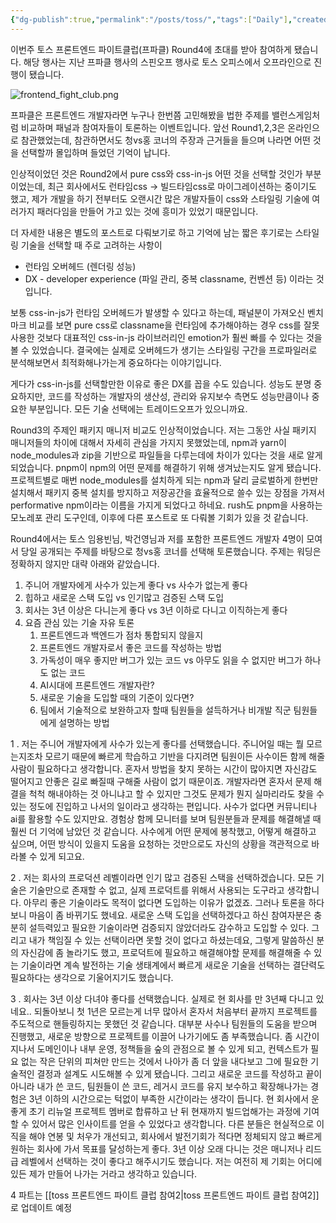 ```yaml
---
{"dg-publish":true,"permalink":"/posts/toss/","tags":["Daily"],"created":"2024-10-27","updated":"2024-10-27T22:38:00"}
---
```


이번주 토스 프론트엔드 파이트클럽(프파클) Round4에 초대를 받아 참여하게 됐습니다.
해당 행사는 지난 프파클 행사의 스핀오프 행사로 토스 오피스에서 오프라인으로 진행이 됐습니다.

![frontend_fight_club.png](/img/user/frontend_fight_club.png)

프파클은 프론트엔드 개발자라면 누구나 한번쯤 고민해봤을 법한 주제를 밸런스게임처럼 비교하며 패널과 참여자들이 토론하는 이벤트입니다. 앞선 Round1,2,3은 온라인으로 참관했었는데, 참관하면서도 청vs홍 코너의 주장과 근거들을 들으며 나라면 어떤 것을 선택할까 몰입하며 들었던 기억이 납니다.

인상적이었던 것은 Round2에서 pure css와 css-in-js 어떤 것을 선택할 것인가 부분이었는데, 최근 회사에서도 런타임css -> 빌드타임css로 마이그레이션하는 중이기도 했고, 제가 개발을 하기 전부터도 오랜시간 많은 개발자들이 css와 스타일링 기술에 여러가지 패러다임을 만들어 가고 있는 것에 흥미가 있었기 때문입니다.

더 자세한 내용은 별도의 포스트로 다뤄보기로 하고 기억에 남는 짧은 후기로는 스타일링 기술을 선택할 때 주로 고려하는 사항이 
- 런타임 오버헤드 (렌더링 성능)
- DX - developer experience (파일 관리, 중복 classname, 컨벤션 등)
이라는 것입니다.

보통 css-in-js가 런타임 오버헤드가 발생할 수 있다고 하는데, 패널분이 가져오신 벤치마크 비교를 보면 pure css로 classname을 런타임에 추가해야하는 경우 css를 잘못 사용한 것보다 대표적인 css-in-js 라이브러리인 emotion가 훨씬 빠를 수 있다는 것을 볼 수 있었습니다. 결국에는 실제로 오버헤드가 생기는 스타일링 구간을 프로파일러로 분석해보면서 최적화해나가는게 중요하다는 이야기입니다.

게다가 css-in-js를 선택할만한 이유로 좋은 DX를 꼽을 수도 있습니다. 성능도 분명 중요하지만, 코드를 작성하는 개발자의 생산성, 관리와 유지보수 측면도 성능만큼이나 중요한 부분입니다. 모든 기술 선택에는 트레이드오프가 있으니까요.

Round3의 주제인 패키지 매니저 비교도 인상적이었습니다. 저는 그동안 사실 패키지 매니저들의 차이에 대해서 자세히 관심을 가지지 못했었는데, npm과 yarn이 node_modules과 zip을 기반으로 파일들을 다루는데에 차이가 있다는 것을 새로 알게 되었습니다. pnpm이 npm의 어떤 문제를 해결하기 위해 생겨났는지도 알게 됐습니다. 프로젝트별로 매번 node_modules를 설치하게 되는 npm과 달리 글로벌하게 한번만 설치해서 패키지 중복 설치를 방지하고 저장공간을 효율적으로 쓸수 있는 장점을 가져서 performative npm이라는 이름을 가지게 되었다고 하네요. rush도 pnpm을 사용하는 모노레포 관리 도구인데, 이후에 다른 포스트로 또 다뤄볼 기회가 있을 것 같습니다.


Round4에서는 토스 임용빈님, 박건영님과 저를 포함한 프론트엔드 개발자 4명이 모여서 당일 공개되는 주제를 바탕으로 청vs홍 코너를 선택해 토론했습니다. 주제는 워딩은 정확하지 않지만 대략 아래와 같았습니다.

1. 주니어 개발자에게 사수가 있는게 좋다 vs 사수가 없는게 좋다
2. 힙하고 새로운 스택 도입 vs 인기많고 검증된 스택 도입
3. 회사는 3년 이상은 다니는게 좋다 vs 3년 이하로 다니고 이직하는게 좋다
4. 요즘 관심 있는 기술 자유 토론
	1. 프론트엔드과 백엔드가 점차 통합되지 않을지
	2. 프론트엔드 개발자로서 좋은 코드를 작성하는 방법
	3. 가독성이 매우 좋지만 버그가 있는 코드 vs 아무도 읽을 수 없지만 버그가 하나도 없는 코드
	4. AI시대에 프론트엔드 개발자란?
	5. 새로운 기술을 도입할 때의 기준이 있다면?
	6. 팀에서 기술적으로 보완하고자 할때 팀원들을 설득하거나 비개발 직군 팀원들에게 설명하는 방법

1 .
저는 주니어 개발자에게 사수가 있는게 좋다를 선택했습니다.
주니어일 때는 뭘 모르는지조차 모르기 때문에 빠르게 학습하고 기반을 다지려면 팀원이든 사수이든 함께 해줄 사람이 필요하다고 생각합니다. 혼자서 방법을 찾지 못하는 시간이 많아지면 자신감도 떨어지고 안좋은 길로 빠질때 구해줄 사람이 없기 때문이죠. 개발자라면 혼자서 문제 해결을 척척 해내야하는 것 아니냐고 할 수 있지만 그것도 문제가 뭔지 실마리라도 찾을 수 있는 정도에 진입하고 나서의 일이라고 생각하는 편입니다. 사수가 없다면 커뮤니티나 ai를 활용할 수도 있지만요. 경험상 함께 모니터를 보며 팀원분들과 문제를 해결해낼 때 훨씬 더 기억에 남았던 것 같습니다. 사수에게 어떤 문제에 봉착했고, 어떻게 해결하고 싶으며, 어떤 방식이 있을지 도움을 요청하는 것만으로도 자신의 상황을 객관적으로 바라볼 수 있게 되고요.

2 .
저는 회사의 프로덕션 레벨이라면 인기 많고 검증된 스택을 선택하겠습니다.
모든 기술은 기술만으로 존재할 수 없고, 실제 프로덕트를 위해서 사용되는 도구라고 생각합니다. 아무리 좋은 기술이라도 목적이 없다면 도입하는 이유가 없겠죠. 그러나 토론을 하다보니 마음이 좀 바뀌기도 했네요. 새로운 스택 도입을 선택하겠다고 하신 참여자분은 충분히 설득력있고 필요한 기술이라면 검증되지 않았더라도 감수하고 도입할 수 있다. 그리고 내가 책임질 수 있는 선택이라면 못할 것이 없다고 하셨는데요, 그렇게 말씀하신 분의 자신감에 좀 놀라기도 했고, 프로덕트에 필요하고 해결해야할 문제를 해결해줄 수 있는 기술이라면 계속 발전하는 기술 생태계에서 빠르게 새로운 기술을 선택하는 결단력도 필요하다는 생각으로 기울어지기도 했습니다.

3 .
회사는 3년 이상 다녀야 좋다를 선택했습니다.
실제로 현 회사를 만 3년째 다니고 있네요.. 되돌아보니 첫 1년은 모르는게 너무 많아서 혼자서 처음부터 끝까지 프로젝트를 주도적으로 핸들링하지는 못했던 것 같습니다. 대부분 사수나 팀원들의 도움을 받으며 진행했고, 새로운 방향으로 프로젝트를 이끌어 나가기에도 좀 부족했습니다. 좀 시간이 지나서 도메인이나 내부 운영, 정책들을 숲의 관점으로 볼 수 있게 되고, 컨텍스트가 필요 없는 작은 단위의 피쳐만 만드는 것에서 나아가 좀 더 앞을 내다보고 그에 필요한 기술적인 결정과 설계도 시도해볼 수 있게 됐습니다. 그리고 새로운 코드를 작성하고 끝이아니라 내가 쓴 코드, 팀원들이 쓴 코드, 레거시 코드를 유지 보수하고 확장해나가는 경험은 3년 이하의 시간으로는 턱없이 부족한 시간이라는 생각이 듭니다. 현 회사에서 운좋게 초기 리뉴얼 프로젝트 멤버로 합류하고 난 뒤 현재까지 빌드업해가는 과정에 기여할 수 있어서 많은 인사이트를 얻을 수 있었다고 생각합니다. 다른 분들은 현실적으로 이직을 해야 연봉 및 처우가 개선되고, 회사에서 발전기회가 적다면 정체되지 않고 빠르게 원하는 회사에 가서 목표를 달성하는게 좋다. 3년 이상 오래 다니는 것은 매니저나 리드급 레벨에서 선택하는 것이 좋다고 해주시기도 했습니다. 저는 여전히 제 기회는 어디에 있든 제가 만들어 나가는 거라고 생각하고 있습니다.

4 파트는 [[toss 프론트엔드 파이트 클럽 참여2\|toss 프론트엔드 파이트 클럽 참여2]] 로 업데이트 예정
